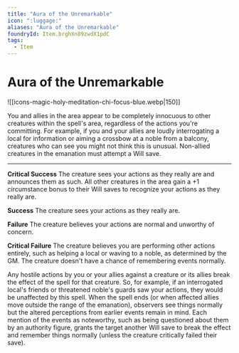 ```yaml
---
title: "Aura of the Unremarkable"
icon: ":luggage:"
aliases: "Aura of the Unremarkable"
foundryId: Item.brghXn89zwdX1pdC
tags:
  - Item
---
```


# Aura of the Unremarkable
![[icons-magic-holy-meditation-chi-focus-blue.webp|150]]

You and allies in the area appear to be completely innocuous to other creatures within the spell's area, regardless of the actions you're committing. For example, if you and your allies are loudly interrogating a local for information or aiming a crossbow at a noble from a balcony, creatures who can see you might not think this is unusual. Non-allied creatures in the emanation must attempt a Will save.

* * *

**Critical Success** The creature sees your actions as they really are and announces them as such. All other creatures in the area gain a +1 circumstance bonus to their Will saves to recognize your actions as they really are.

**Success** The creature sees your actions as they really are.

**Failure** The creature believes your actions are normal and unworthy of concern.

**Critical Failure** The creature believes you are performing other actions entirely, such as helping a local or waving to a noble, as determined by the GM. The creature doesn't have a chance of remembering events normally.

Any hostile actions by you or your allies against a creature or its allies break the effect of the spell for that creature. So, for example, if an interrogated local's friends or threatened noble's guards saw your actions, they would be unaffected by this spell. When the spell ends (or when affected allies move outside the range of the emanation), observers see things normally but the altered perceptions from earlier events remain in mind. Each mention of the events as noteworthy, such as being questioned about them by an authority figure, grants the target another Will save to break the effect and remember things normally (unless the creature critically failed their save).
